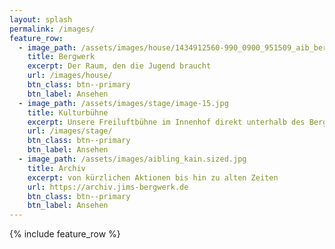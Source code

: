 ```yaml
---
layout: splash
permalink: /images/
feature_row:
  - image_path: /assets/images/house/1434912560-990_0900_951509_aib_bergwerk_el-2oea.jpg
    title: Bergwerk
    excerpt: Der Raum, den die Jugend braucht
    url: /images/house/
    btn_class: btn--primary
    btn_label: Ansehen
  - image_path: /assets/images/stage/image-15.jpg
    title: Kulturbühne
    excerpt: Unsere Freiluftbühne im Innenhof direkt unterhalb des Bergwerks
    url: /images/stage/
    btn_class: btn--primary
    btn_label: Ansehen
  - image_path: /assets/images/aibling_kain.sized.jpg
    title: Archiv
    excerpt: von kürzlichen Aktionen bis hin zu alten Zeiten
    url: https://archiv.jims-bergwerk.de
    btn_class: btn--primary
    btn_label: Ansehen
---
```

{% include feature_row %}
